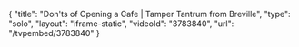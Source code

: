 {
    "title": "Don'ts of Opening a Cafe | Tamper Tantrum from Breville",
    "type": "solo",
    "layout": "iframe-static",
    "videoId": "3783840",
    "url": "\/tvpembed\/3783840"
}